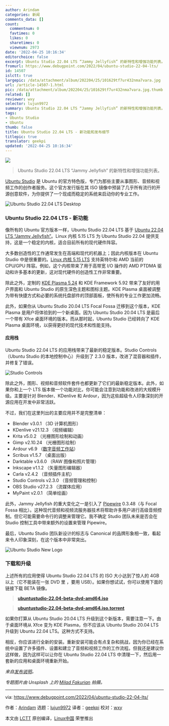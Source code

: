 ```yaml
---
author: Arindam
categories: 新闻
comments_data: []
count:
  commentnum: 0
  favtimes: 0
  likes: 0
  sharetimes: 0
  viewnum: 2973
date: '2022-04-25 10:16:34'
editorchoice: false
excerpt: Ubuntu Studio 22.04 LTS “Jammy Jellyfish” 的新特性和增强功能列表。
fromurl: https://www.debugpoint.com/2022/04/ubuntu-studio-22-04-lts/
id: 14507
islctt: true
largepic: /data/attachment/album/202204/25/101629tf7ur432nma7vara.jpg
url: /article-14507-1.html
pic: /data/attachment/album/202204/25/101629tf7ur432nma7vara.jpg.thumb.jpg
related: []
reviewer: wxy
selector: lujun9972
summary: Ubuntu Studio 22.04 LTS “Jammy Jellyfish” 的新特性和增强功能列表。
tags:
- Ubuntu Studio
- Ubuntu
thumb: false
title: Ubuntu Studio 22.04 LTS - 新功能和发布细节
titlepic: true
translator: geekpi
updated: '2022-04-25 10:16:34'
---
```


![](/data/attachment/album/202204/25/101629tf7ur432nma7vara.jpg)



> 
> Ubuntu Studio 22.04 LTS “Jammy Jellyfish” 的新特性和增强功能列表。
> 
> 
> 


[Ubuntu Studio](https://ubuntustudio.org/) 是 Ubuntu 的官方特色版，专门为那些主要从事图形、音频和视频工作的创作者服务。这个官方发行版在其 ISO 镜像中预装了几乎所有流行的开源创意软件，为你提供了一个现成而稳定的系统来启动你的专业工作。


![Ubuntu Studio 22.04 LTS Desktop](/data/attachment/album/202204/25/101635j39i9vgn3bf4j1fs.jpg)


### Ubuntu Studio 22.04 LTS - 新功能


像所有的 Ubuntu 官方版本一样，Ubuntu Studio 22.04 LTS 基于 [Ubuntu 22.04 LTS “Jammy Jellyfish”](https://www.debugpoint.com/2022/01/ubuntu-22-04-lts/)。Linux 内核 5.15 LTS 为 Ubuntu Studio 22.04 提供支持，这是一个稳定的内核，适合目前所有的现代硬件阵容。


大多数创造性的工作通常发生在高端和现代的机器上；因此内核版本在 Ubuntu Studio 中是很重要的。[Linux 内核 5.15 LTS](https://www.debugpoint.com/2021/11/linux-kernel-5-15/) 支持英特尔和 AMD 当前的 CPU/GPU 阵容。例如，这个内核带来了用于高带宽 I/O 操作的 AMD PTDMA 驱动和许多基本的更新，这对现代硬件的创造性工作非常重要。


除此之外，定制的 [KDE Plasma 5.24](https://www.debugpoint.com/2022/03/kde-plasma-5-24-review/) 和 KDE Framework 5.92 带来了友好的用户界面和 Ubuntu Studio 的原生深色主题和图标主题。KDE Plasma 桌面被调整为带有快捷方式和必要的系统托盘部件的顶部面板，使所有的专业工作更加流畅。


此外，如果你从 Ubuntu Studio 20.04 LTS Focal Fossa 迁移到这个版本，KDE Plasma 是用户将体验到的一个新桌面。因为 Ubuntu Studio 20.04 LTS 是最后一个带有 Xfce 桌面环境的版本。而从那时起，Ubuntu Studio 已经转向了 KDE Plasma 桌面环境，以获得更好的现代技术和性能支持。


#### 应用栈


Ubuntu Studio 22.04 LTS 的应用栈带来了最新的稳定版本。Studio Controls（Ubuntu Studio 的本地控制中心）升级到了 2.3.0 版本，改进了混音器和插件，并修复了错误。


![Studio Controls](/data/attachment/album/202204/25/101635fnaab5cd8i53aqnf.jpg)


除此之外，图形、视频和音频软件套件也都更新了它们的最新稳定版本。此外，如果你和上一个 LTS 版本做一个功能对比，你可能会注意到功能和改进的大规模升级。主要是针对 Blender、KDenlive 和 Ardour，因为这些超级令人印象深刻的开源应用在开发中非常活跃。


不过，我们在这里列出的主要应用并不是完整清单：


* Blender v3.0.1 （3D 计算机图形）
* KDenlive v21.12.3 （视频编辑）
* Krita v5.0.2 （光栅图形绘制和动画）
* Gimp v2.10.24 （光栅图形绘制）
* Ardour v6.9 （[数字音频工作站](https://www.debugpoint.com/2018/08/3-best-daw-digital-audio-workstation-apps-ubuntu-linux/)）
* Scribus v1.5.7 （桌面出版）
* Darktable v3.6.0 （RAW 图像和照片管理）
* Inkscape v1.1.2 （矢量图形编辑器）
* Carla v2.4.2 （音频插件主机）
* Studio Controls v2.3.0 （音频管理和控制）
* OBS Studio v27.2.3 （流媒体应用）
* MyPaint v2.0.1 （简单绘画）


此外，Jammy Jellyfish 的重大变化之一是引入了 [Pipewire](https://gitlab.freedesktop.org/pipewire/pipewire) 0.3.48（与 Focal Fossa 相比）。这种现代音频和视频流服务器技术将帮助许多用户进行高级音频控制。但它可能需要命令行的调整来管理它。我不确定 Studio 团队未来是否会在 Studio 控制工具中带来额外的设置来管理 Pipewire。


最后，Ubuntu Studio 团队新设计的标志与 Canonical 的品牌形象相一致，看起来令人印象深刻，在这个版本中非常突出。


![Ubuntu Studio New Logo](/data/attachment/album/202204/25/101635psnmstuc4yg6shj7.jpg)


### 下载和升级


上述所有的应用使得 Ubuntu Studio 22.04 LTS 的 ISO 大小达到了惊人的 4GB 以上（它不能装在一张 DVD 里 ，要用 USB）。如果你想试试，你可以使用下面的链接下载 BETA 镜像。



> 
> **[ubuntustudio-22.04-beta-dvd-amd64.iso](https://cdimage.ubuntu.com/ubuntustudio/releases/22.04/beta/ubuntustudio-22.04-beta-dvd-amd64.iso)**
> 
> 
> 



> 
> **[ubuntustudio-22.04-beta-dvd-amd64.iso.torrent](https://cdimage.ubuntu.com/ubuntustudio/releases/22.04/beta/ubuntustudio-22.04-beta-dvd-amd64.iso.torrent)**
> 
> 
> 


如果你打算从 Ubuntu Studio 20.04 LTS 升级到这个新版本，需要注意一下。由于桌面环境从 Xfce 变为 KDE Plasma，你不应该从 Ubuntu Studio 20.04 LTS 升级到 Ubuntu 22.04 LTS。这种方式不支持。


相反，你应该进行全新的安装。重新安装可能会有点复杂和挑战，因为你已经在系统中设置了许多插件、设置和建立了音频和视频工作的工作流程。但我还是建议你这样做，因为这样可以让你在 Ubuntu Studio 22.04 LTS 中清理一下，然后用一套新的应用和桌面环境重新开始。


*来自[发布说明](https://ubuntustudio.org/ubuntu-studio-22-04-lts-release-notes/)。*


*专题图片由 Unsplash 上的 [Milad Fakurian](https://unsplash.com/@fakurian) 拍摄。*




---


via: <https://www.debugpoint.com/2022/04/ubuntu-studio-22-04-lts/>


作者：[Arindam](https://www.debugpoint.com/author/admin1/) 选题：[lujun9972](https://github.com/lujun9972) 译者：[geekpi](https://github.com/geekpi) 校对：[wxy](https://github.com/wxy)


本文由 [LCTT](https://github.com/LCTT/TranslateProject) 原创编译，[Linux中国](https://linux.cn/) 荣誉推出